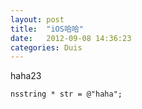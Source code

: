 ```yaml
---
layout: post
title:  "iOS哈哈"
date:   2012-09-08 14:36:23
categories: Duis
---
```

haha23

```
nsstring * str = @"haha";
```